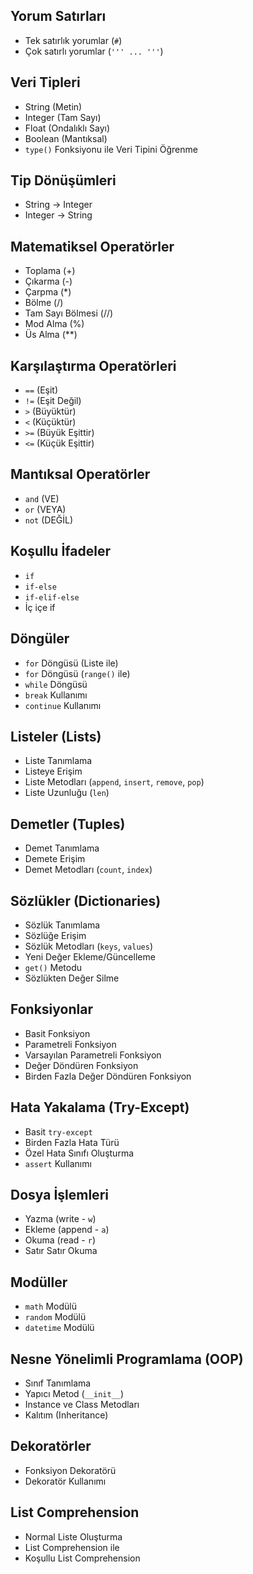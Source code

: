 
## Yorum Satırları
- Tek satırlık yorumlar (`#`)
- Çok satırlı yorumlar (`''' ... '''`)

## Veri Tipleri
- String (Metin)
- Integer (Tam Sayı)
- Float (Ondalıklı Sayı)
- Boolean (Mantıksal)
- `type()` Fonksiyonu ile Veri Tipini Öğrenme

## Tip Dönüşümleri
- String → Integer
- Integer → String

## Matematiksel Operatörler
- Toplama (+)
- Çıkarma (-)
- Çarpma (*)
- Bölme (/)
- Tam Sayı Bölmesi (//)
- Mod Alma (%)
- Üs Alma (**)

## Karşılaştırma Operatörleri
- `==` (Eşit)
- `!=` (Eşit Değil)
- `>` (Büyüktür)
- `<` (Küçüktür)
- `>=` (Büyük Eşittir)
- `<=` (Küçük Eşittir)

## Mantıksal Operatörler
- `and` (VE)
- `or` (VEYA)
- `not` (DEĞİL)

## Koşullu İfadeler
- `if`
- `if-else`
- `if-elif-else`
- İç içe if

## Döngüler
- `for` Döngüsü (Liste ile)
- `for` Döngüsü (`range()` ile)
- `while` Döngüsü
- `break` Kullanımı
- `continue` Kullanımı

## Listeler (Lists)
- Liste Tanımlama
- Listeye Erişim
- Liste Metodları (`append`, `insert`, `remove`, `pop`)
- Liste Uzunluğu (`len`)

## Demetler (Tuples)
- Demet Tanımlama
- Demete Erişim
- Demet Metodları (`count`, `index`)

## Sözlükler (Dictionaries)
- Sözlük Tanımlama
- Sözlüğe Erişim
- Sözlük Metodları (`keys`, `values`)
- Yeni Değer Ekleme/Güncelleme
- `get()` Metodu
- Sözlükten Değer Silme

## Fonksiyonlar
- Basit Fonksiyon
- Parametreli Fonksiyon
- Varsayılan Parametreli Fonksiyon
- Değer Döndüren Fonksiyon
- Birden Fazla Değer Döndüren Fonksiyon

## Hata Yakalama (Try-Except)
- Basit `try-except`
- Birden Fazla Hata Türü
- Özel Hata Sınıfı Oluşturma
- `assert` Kullanımı

## Dosya İşlemleri
- Yazma (write - `w`)
- Ekleme (append - `a`)
- Okuma (read - `r`)
- Satır Satır Okuma

## Modüller
- `math` Modülü
- `random` Modülü
- `datetime` Modülü

## Nesne Yönelimli Programlama (OOP)
- Sınıf Tanımlama
- Yapıcı Metod (`__init__`)
- Instance ve Class Metodları
- Kalıtım (Inheritance)

## Dekoratörler
- Fonksiyon Dekoratörü
- Dekoratör Kullanımı

## List Comprehension
- Normal Liste Oluşturma
- List Comprehension ile
- Koşullu List Comprehension
